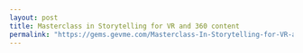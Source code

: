 ```yaml
---
layout: post
title: Masterclass in Storytelling for VR and 360 content
permalink: "https://gems.gevme.com/Masterclass-In-Storytelling-for-VR-and-360Content"
---
```

